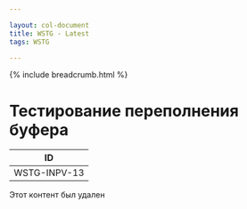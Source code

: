 ```yaml
---

layout: col-document
title: WSTG - Latest
tags: WSTG

---
```


{% include breadcrumb.html %}
# Тестирование переполнения буфера

|ID          |
|------------|
|WSTG-INPV-13|

Этот контент был удален
